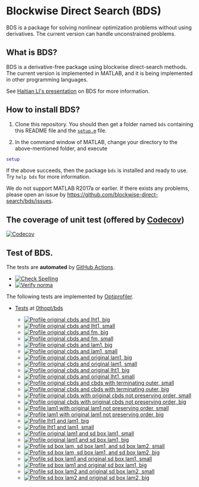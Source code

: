 # Blockwise Direct Search (BDS)

BDS is a package for solving nonlinear optimization problems without using derivatives. The current version can handle unconstrained problems. 

## What is BDS?

BDS is a derivative-free package using blockwise direct-search methods. The current version is implemented in MATLAB, and it is being implemented in other programming languages.

See [Haitian LI's presentation](https://lht97.github.io/documents/DFOS2024.pdf) on BDS for more information.

## How to install BDS?

1. Clone this repository. You should then get a folder named `bds` containing this README file and the
[`setup.m`](https://github.com/blockwise-direct-search/bds/blob/main/setup.m) file.

2. In the command window of MATLAB, change your directory to the above-mentioned folder, and execute

```matlab
setup
```

If the above succeeds, then the package `bds` is installed and ready to use. Try `help bds` for more information.

We do not support MATLAB R2017a or earlier. If there exists any problems, please open an issue by
https://github.com/blockwise-direct-search/bds/issues.

## The coverage of unit test (offered by [Codecov](https://about.codecov.io/))

[![Codecov](https://img.shields.io/codecov/c/github/blockwise-direct-search/bds?style=for-the-badge&logo=codecov)](https://app.codecov.io/github/blockwise-direct-search/bds)

## Test of BDS.
The tests are **automated** by [GitHub Actions](https://docs.github.com/en/actions).
- [![Check Spelling](https://github.com/blockwise-direct-search/bds/actions/workflows/spelling.yml/badge.svg)](https://github.com/blockwise-direct-search/bds/actions/workflows/spelling.yml)
- [![Verify norma](https://github.com/zeroth-order-optimization/bds/actions/workflows/verify_norma.yml/badge.svg)](https://github.com/zeroth-order-optimization/bds/actions/workflows/verify_norma.yml)

The following tests are implemented by [Optiprofiler](https://github.com/optiprofiler/optiprofiler).
    
- [Tests](https://github.com/0thopt/bds/actions) at [0thopt/bds](https://github.com/0thopt/bds)

    - [![Profile original cbds and lht1, big](https://github.com/0thopt/bds/actions/workflows/profile_orig_cbds_lht1_big.yml/badge.svg)](https://github.com/0thopt/bds/actions/workflows/profile_orig_cbds_lht1_big.yml)
    - [![Profile original cbds and lht1, small](https://github.com/0thopt/bds/actions/workflows/profile_orig_cbds_lht1_small.yml/badge.svg)](https://github.com/0thopt/bds/actions/workflows/profile_orig_cbds_lht1_small.yml)
    - [![Profile original cbds and fm, big](https://github.com/0thopt/bds/actions/workflows/profile_orig_cbds_fm_big.yml/badge.svg)](https://github.com/0thopt/bds/actions/workflows/profile_orig_cbds_fm_big.yml)
    - [![Profile original cbds and fm, small](https://github.com/0thopt/bds/actions/workflows/profile_orig_cbds_fm_small.yml/badge.svg)](https://github.com/0thopt/bds/actions/workflows/profile_orig_cbds_fm_small.yml)
    - [![Profile original cbds and lam1, big](https://github.com/0thopt/bds/actions/workflows/profile_orig_cbds_lam1_big.yml/badge.svg)](https://github.com/0thopt/bds/actions/workflows/profile_orig_cbds_lam1_big.yml)
    - [![Profile original cbds and lam1, small](https://github.com/0thopt/bds/actions/workflows/profile_orig_cbds_lam1_small.yml/badge.svg)](https://github.com/0thopt/bds/actions/workflows/profile_orig_cbds_lam1_small.yml)
    - [![Profile original cbds and original lam1, big](https://github.com/0thopt/bds/actions/workflows/profile_orig_cbds_orig_lam1_big.yml/badge.svg)](https://github.com/0thopt/bds/actions/workflows/profile_orig_cbds_orig_lam1_big.yml)
    - [![Profile original cbds and original lam1, small](https://github.com/0thopt/bds/actions/workflows/profile_orig_cbds_orig_lam1_small.yml/badge.svg)](https://github.com/0thopt/bds/actions/workflows/profile_orig_cbds_orig_lam1_small.yml)
    - [![Profile original cbds and original lht1, big](https://github.com/0thopt/bds/actions/workflows/profile_orig_cbds_orig_lht1_big.yml/badge.svg)](https://github.com/0thopt/bds/actions/workflows/profile_orig_cbds_orig_lht1_big.yml)
    - [![Profile original cbds and original lht1, small](https://github.com/0thopt/bds/actions/workflows/profile_orig_cbds_orig_lht1_small.yml/badge.svg)](https://github.com/0thopt/bds/actions/workflows/profile_orig_cbds_orig_lht1_small.yml)
    - [![Profile original cbds and cbds with terminating outer, small](https://github.com/0thopt/bds/actions/workflows/profile_orig_cbds_orig_cbds_terminate_outer_small.yml/badge.svg)](https://github.com/0thopt/bds/actions/workflows/profile_orig_cbds_orig_cbds_terminate_outer_small.yml)
    - [![Profile original cbds and cbds with terminating outer, big](https://github.com/0thopt/bds/actions/workflows/profile_orig_cbds_orig_cbds_terminate_outer_big.yml/badge.svg)](https://github.com/0thopt/bds/actions/workflows/profile_orig_cbds_orig_cbds_terminate_outer_big.yml)
    - [![Profile original cbds with original cbds not preserving order, small](https://github.com/0thopt/bds/actions/workflows/profile_orig_cbds_orig_cbds_not_preserve_order_small.yml/badge.svg)](https://github.com/0thopt/bds/actions/workflows/profile_orig_cbds_orig_cbds_not_preserve_order_small.yml)
    - [![Profile original cbds with original cbds not preserving order, big](https://github.com/0thopt/bds/actions/workflows/profile_orig_cbds_orig_cbds_not_preserve_order_big.yml/badge.svg)](https://github.com/0thopt/bds/actions/workflows/profile_orig_cbds_orig_cbds_not_preserve_order_big.yml)
    - [![Profile lam1 with original lam1 not preserving order, small](https://github.com/0thopt/bds/actions/workflows/profile_lam1_orig_lam1_not_preserve_order_small.yml/badge.svg)](https://github.com/0thopt/bds/actions/workflows/profile_lam1_orig_lam1_not_preserve_order_small.yml)
    - [![Profile lam1 with original lam1 not preserving order, big](https://github.com/0thopt/bds/actions/workflows/profile_lam1_orig_lam1_not_preserve_order_big.yml/badge.svg)](https://github.com/0thopt/bds/actions/workflows/profile_lam1_orig_lam1_not_preserve_order_big.yml)
    - [![Profile lht1 and lam1, big](https://github.com/0thopt/bds/actions/workflows/profile_lht1_lam1_big.yml/badge.svg)](https://github.com/0thopt/bds/actions/workflows/profile_lht1_lam1_big.yml)
    - [![Profile lht1 and lam1, small](https://github.com/0thopt/bds/actions/workflows/profile_lht1_lam1_small.yml/badge.svg)](https://github.com/0thopt/bds/actions/workflows/profile_lht1_lam1_small.yml)
    - [![Profile original lam1 and sd box lam1, small](https://github.com/0thopt/bds/actions/workflows/profile_orig_lam1_sd_box_lam1_small.yml/badge.svg)](https://github.com/0thopt/bds/actions/workflows/profile_orig_lam1_sd_box_lam1_small.yml)
    - [![Profile original lam1 and sd box lam1, big](https://github.com/0thopt/bds/actions/workflows/profile_orig_lam1_sd_box_lam1_big.yml/badge.svg)](https://github.com/0thopt/bds/actions/workflows/profile_orig_lam1_sd_box_lam1_big.yml)
    - [![Profile sd box lam, sd box lam1, and sd box lam2, small](https://github.com/0thopt/bds/actions/workflows/profile_sd_box_lam_sd_box_lam1_sd_box_lam2_small.yml/badge.svg)](https://github.com/0thopt/bds/actions/workflows/profile_sd_box_lam_sd_box_lam1_sd_box_lam2_small.yml)
    - [![Profile sd box lam, sd box lam1, and sd box lam2, big](https://github.com/0thopt/bds/actions/workflows/profile_sd_box_lam_sd_box_lam1_sd_box_lam2_big.yml/badge.svg)](https://github.com/0thopt/bds/actions/workflows/profile_sd_box_lam_sd_box_lam1_sd_box_lam2_big.yml)
    - [![Profile sd box lam1 and original sd box lam1, small](https://github.com/0thopt/bds/actions/workflows/profile_sd_box_lam1_sd_box_lam1_orig_small.yml/badge.svg)](https://github.com/0thopt/bds/actions/workflows/profile_sd_box_lam1_sd_box_lam1_orig_small.yml)
    - [![Profile sd box lam1 and original sd box lam1, big](https://github.com/0thopt/bds/actions/workflows/profile_sd_box_lam1_sd_box_lam1_orig_big.yml/badge.svg)](https://github.com/0thopt/bds/actions/workflows/profile_sd_box_lam1_sd_box_lam1_orig_big.yml)
    - [![Profile sd box lam2 and original sd box lam2, small](https://github.com/0thopt/bds/actions/workflows/profile_sd_box_lam2_sd_box_lam2_orig_small.yml/badge.svg)](https://github.com/0thopt/bds/actions/workflows/profile_sd_box_lam2_sd_box_lam2_orig_small.yml)
    - [![Profile sd box lam2 and original sd box lam2, big](https://github.com/0thopt/bds/actions/workflows/profile_sd_box_lam2_sd_box_lam2_orig_big.yml/badge.svg)](https://github.com/0thopt/bds/actions/workflows/profile_sd_box_lam2_sd_box_lam2_orig_big.yml)